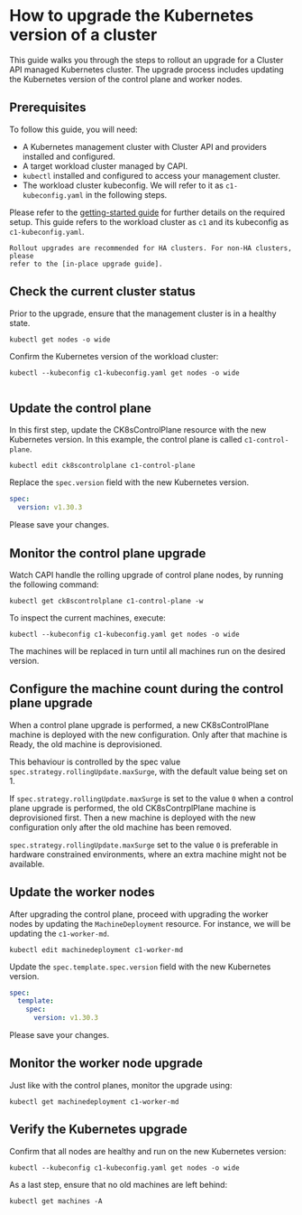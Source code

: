 # How to upgrade the Kubernetes version of a cluster

This guide walks you through the steps to rollout an upgrade for a
Cluster API managed Kubernetes cluster. The upgrade process includes updating
the Kubernetes version of the control plane and worker nodes.

## Prerequisites

To follow this guide, you will need:

- A Kubernetes management cluster with Cluster API and providers installed
  and configured.
- A target workload cluster managed by CAPI.
- `kubectl` installed and configured to access your management cluster.
- The workload cluster kubeconfig. We will refer to it as `c1-kubeconfig.yaml`
  in the following steps.

Please refer to the [getting-started guide][getting-started] for further
details on the required setup.
This guide refers to the workload cluster as `c1` and its
kubeconfig as `c1-kubeconfig.yaml`.

```{note}
Rollout upgrades are recommended for HA clusters. For non-HA clusters, please
refer to the [in-place upgrade guide].
```

## Check the current cluster status

Prior to the upgrade, ensure that the management cluster is in a healthy
state.

```
kubectl get nodes -o wide
```

Confirm the Kubernetes version of the workload cluster:

```
kubectl --kubeconfig c1-kubeconfig.yaml get nodes -o wide
```

```{note} For rollout upgrades, only the minor version should be updated.
```

## Update the control plane

In this first step, update the CK8sControlPlane
resource with the new Kubernetes version. In this example, the control plane
is called `c1-control-plane`.

```
kubectl edit ck8scontrolplane c1-control-plane
```

Replace the `spec.version` field with the new Kubernetes version.

```yaml
spec:
  version: v1.30.3
```

Please save your changes.

## Monitor the control plane upgrade

Watch CAPI handle the rolling upgrade of control plane nodes, by running the
following command:

```
kubectl get ck8scontrolplane c1-control-plane -w
```

To inspect the current machines, execute:

```
kubectl --kubeconfig c1-kubeconfig.yaml get nodes -o wide
```

The machines will be replaced in turn until all machines run on
the desired version.

## Configure the machine count during the control plane upgrade

When a control plane upgrade is performed, a new CK8sControlPlane
machine is deployed with the new configuration. Only after that machine is
Ready, the old machine is deprovisioned.

This behaviour is controlled by the spec value
`spec.strategy.rollingUpdate.maxSurge`, with the default value being set on 1.

If `spec.strategy.rollingUpdate.maxSurge` is set to the value `0` when a
control plane upgrade is performed, the old CK8sContrplPlane machine is
deprovisioned first.
Then a new machine is deployed with the new configuration only after the
old machine has been removed.

`spec.strategy.rollingUpdate.maxSurge` set to the value `0` is preferable in
hardware constrained environments, where an extra machine might not be
available.

## Update the worker nodes

After upgrading the control plane, proceed with upgrading the worker nodes
by updating the `MachineDeployment` resource. For
instance, we will be updating the `c1-worker-md`.

```
kubectl edit machinedeployment c1-worker-md
```

Update the `spec.template.spec.version` field with the new
Kubernetes version.

```yaml
spec:
  template:
    spec:
      version: v1.30.3
```

Please save your changes.

## Monitor the worker node upgrade

Just like with the control planes, monitor the upgrade using:

```
kubectl get machinedeployment c1-worker-md
```

## Verify the Kubernetes upgrade

Confirm that all nodes are healthy and run on the new Kubernetes version:

```
kubectl --kubeconfig c1-kubeconfig.yaml get nodes -o wide
```

As a last step, ensure that no old machines are left behind:

```
kubectl get machines -A
```

<!-- LINKS -->
[getting-started]: ../tutorial/getting-started.md
[in-place upgrade guide]: ./in-place-upgrades.md
